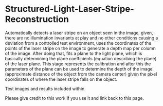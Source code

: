 # Structured-Light-Laser-Stripe-Reconstruction


Automatically detects a laser stripe on an object seen in the image, given, there are no illumination invariants at play and no other conditions causing a deviation from a controlled test environment, uses the coordinates of the points of the laser stripe on the image to generate a depth map per column of the image. After doing that, fits a plane to the light plane, which is basically determining the plane coefficients (equation describing the plane) of the laser plane. This stage represents the calibration and after this the parameters of the plane can be used to determine the depth of the image (approximate distance of the object from the camera center) given the pixel coordinates of where the laser stripe falls on the object.

Test images and results included within. 

Please give credit to this work if you use it and link back to this page.

